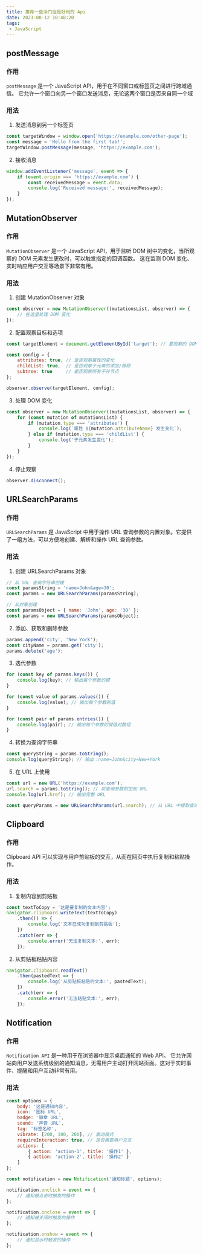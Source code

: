 ```yaml
---
title: 推荐一些冷门但是好用的 Api
date: 2023-08-12 10:48:20
tags:
 - JavaScript
---
```


## postMessage

### 作用
`postMessage` 是一个 JavaScript API，用于在不同窗口或标签页之间进行跨域通信。
它允许一个窗口向另一个窗口发送消息，无论这两个窗口是否来自同一个域

### 用法

1. 发送消息到另一个标签页
```js
const targetWindow = window.open('https://example.com/other-page');
const message = 'Hello from the first tab!';
targetWindow.postMessage(message, 'https://example.com');
```
2. 接收消息
```js
window.addEventListener('message', event => {
    if (event.origin === 'https://example.com') {
        const receivedMessage = event.data;
        console.log('Received message:', receivedMessage);
    }
});
```

## MutationObserver

### 作用
`MutationObserver` 是一个 JavaScript API，用于监听 DOM 树中的变化，当所观察的 DOM 元素发生更改时，可以触发指定的回调函数。
这在监测 DOM 变化、实时响应用户交互等场景下非常有用。

### 用法
1. 创建 MutationObserver 对象
```js
const observer = new MutationObserver((mutationsList, observer) => {
    // 在这里处理 DOM 变化
});
```
2. 配置观察目标和选项
```js
const targetElement = document.getElementById('target'); // 要观察的 DOM 元素

const config = {
    attributes: true, // 是否观察属性的变化
    childList: true,  // 是否观察子元素的添加/移除
    subtree: true     // 是否观察所有子孙节点
};

observer.observe(targetElement, config);
```
3. 处理 DOM 变化
```js
const observer = new MutationObserver((mutationsList, observer) => {
    for (const mutation of mutationsList) {
        if (mutation.type === 'attributes') {
            console.log(`属性 ${mutation.attributeName} 发生变化`);
        } else if (mutation.type === 'childList') {
            console.log('子元素发生变化');
        }
    }
});
```
4. 停止观察
```js
observer.disconnect();

```

## URLSearchParams

### 作用
`URLSearchParams` 是 JavaScript 中用于操作 URL 查询参数的内置对象。它提供了一组方法，可以方便地创建、解析和操作 URL 查询参数。

### 用法
1. 创建 URLSearchParams 对象
```js
// 从 URL 查询字符串创建
const paramsString = 'name=John&age=30';
const params = new URLSearchParams(paramsString);

// 从对象创建
const paramsObject = { name: 'John', age: '30' };
const params = new URLSearchParams(paramsObject);
```
2. 添加、获取和删除参数
```js
params.append('city', 'New York');
const cityName = params.get('city');
params.delete('age');
```
3. 迭代参数
```js
for (const key of params.keys()) {
    console.log(key); // 输出每个参数的键
}

for (const value of params.values()) {
    console.log(value); // 输出每个参数的值
}

for (const pair of params.entries()) {
    console.log(pair); // 输出每个参数的键值对数组
}
```
4. 转换为查询字符串
```js
const queryString = params.toString();
console.log(queryString); // 输出：name=John&city=New+York
```
5. 在 URL 上使用
```js
const url = new URL('https://example.com');
url.search = params.toString(); // 将查询参数附加到 URL
console.log(url.href); // 输出完整 URL

const queryParams = new URLSearchParams(url.search); // 从 URL 中提取查询参数
```

## Clipboard

### 作用
Clipboard API 可以实现与用户剪贴板的交互，从而在网页中执行复制和粘贴操作。

### 用法
1. 复制内容到剪贴板
```js
const textToCopy = '这是要复制的文本内容';
navigator.clipboard.writeText(textToCopy)
    .then(() => {
        console.log('文本已成功复制到剪贴板');
    })
    .catch(err => {
        console.error('无法复制文本:', err);
    });
```
2. 从剪贴板粘贴内容
```js
navigator.clipboard.readText()
    .then(pastedText => {
        console.log('从剪贴板粘贴的文本:', pastedText);
    })
    .catch(err => {
        console.error('无法粘贴文本:', err);
    });
```

## Notification

### 作用
`Notification API` 是一种用于在浏览器中显示桌面通知的 Web API。
它允许网站向用户发送系统级别的通知消息，无需用户主动打开网站页面。这对于实时事件、提醒和用户互动非常有用。

### 用法
```js
const options = {
    body: '这是通知内容',
    icon: '图标 URL',
    badge: '徽章 URL',
    sound: '声音 URL',
    tag: '标签名称',
    vibrate: [200, 100, 200], // 震动模式
    requireInteraction: true, // 是否需要用户交互
    actions: [
        { action: 'action-1', title: '操作1' },
        { action: 'action-2', title: '操作2' }
    ]
};

const notification = new Notification('通知标题', options);

notification.onclick = event => {
    // 通知被点击时触发的操作
};

notification.onclose = event => {
    // 通知被关闭时触发的操作
};

notification.onshow = event => {
    // 通知显示时触发的操作
};

```
